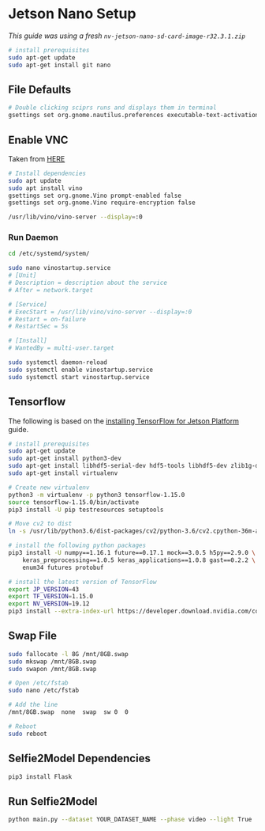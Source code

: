 # Jetson Nano Setup

*This guide was using a fresh `nv-jetson-nano-sd-card-image-r32.3.1.zip`*

```bash
# install prerequisites
sudo apt-get update
sudo apt-get install git nano
```

## File Defaults

```bash
# Double clicking sciprs runs and displays them in terminal
gsettings set org.gnome.nautilus.preferences executable-text-activation ask
```

## Enable VNC

Taken from [HERE](https://devtalk.nvidia.com/default/topic/1049193/jetson-nano/ubuntu-internal-error-when-selecting-desktop-sharing-in-settings-/post/5324922/#5324922)

```bash
# Install dependencies
sudo apt update
sudo apt install vino
gsettings set org.gnome.Vino prompt-enabled false
gsettings set org.gnome.Vino require-encryption false

/usr/lib/vino/vino-server --display=:0
```

### Run Daemon

```bash
cd /etc/systemd/system/

sudo nano vinostartup.service
# [Unit]
# Description = description about the service
# After = network.target

# [Service]
# ExecStart = /usr/lib/vino/vino-server --display=:0
# Restart = on-failure
# RestartSec = 5s

# [Install]
# WantedBy = multi-user.target

sudo systemctl daemon-reload
sudo systemctl enable vinostartup.service
sudo systemctl start vinostartup.service
```

## Tensorflow

The following is based on the [installing TensorFlow for Jetson Platform](https://docs.nvidia.com/deeplearning/frameworks/install-tf-jetson-platform/index.html#prereqs) guide.

```bash
# install prerequisites
sudo apt-get update
sudo apt-get install python3-dev
sudo apt-get install libhdf5-serial-dev hdf5-tools libhdf5-dev zlib1g-dev zip libjpeg8-dev
sudo apt-get install virtualenv

# Create new virtualenv
python3 -m virtualenv -p python3 tensorflow-1.15.0
source tensorflow-1.15.0/bin/activate
pip3 install -U pip testresources setuptools

# Move cv2 to dist
ln -s /usr/lib/python3.6/dist-packages/cv2/python-3.6/cv2.cpython-36m-aarch64-linux-gnu.so ~/tensorflow-1.15.0/lib/python3.6/site-packages/cv2.so

# install the following python packages
pip3 install -U numpy==1.16.1 future==0.17.1 mock==3.0.5 h5py==2.9.0 \
    keras_preprocessing==1.0.5 keras_applications==1.0.8 gast==0.2.2 \
    enum34 futures protobuf

# install the latest version of TensorFlow
export JP_VERSION=43
export TF_VERSION=1.15.0
export NV_VERSION=19.12
pip3 install --extra-index-url https://developer.download.nvidia.com/compute/redist/jp/v$JP_VERSION tensorflow-gpu==$TF_VERSION+nv$NV_VERSION
```

## Swap File

```bash
sudo fallocate -l 8G /mnt/8GB.swap
sudo mkswap /mnt/8GB.swap
sudo swapon /mnt/8GB.swap

# Open /etc/fstab
sudo nano /etc/fstab

# Add the line
/mnt/8GB.swap  none  swap  sw 0  0

# Reboot
sudo reboot
```

## Selfie2Model Dependencies

```bash
pip3 install Flask
```

## Run Selfie2Model

```bash
python main.py --dataset YOUR_DATASET_NAME --phase video --light True
```
